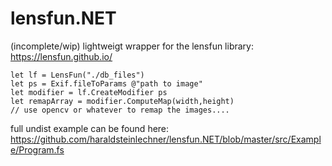 # lensfun.NET

(incomplete/wip) lightweigt wrapper for the lensfun library: https://lensfun.github.io/

```
let lf = LensFun("./db_files")
let ps = Exif.fileToParams @"path to image"
let modifier = lf.CreateModifier ps
let remapArray = modifier.ComputeMap(width,height)
// use opencv or whatever to remap the images....
```

full undist example can be found here: https://github.com/haraldsteinlechner/lensfun.NET/blob/master/src/Example/Program.fs
